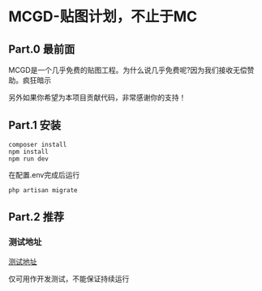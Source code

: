 # MCGD-贴图计划，不止于MC

## Part.0 最前面

MCGD是一个几乎免费的贴图工程。为什么说几乎免费呢?因为我们接收无偿赞助。疯狂暗示

另外如果你希望为本项目贡献代码，非常感谢你的支持！

## Part.1 安装

```
composer install
npm install
npm run dev
```
在配置.env完成后运行
```
php artisan migrate
```
## Part.2 推荐

### 测试地址

[测试地址](http://111.230.250.173)

仅可用作开发测试，不能保证持续运行

